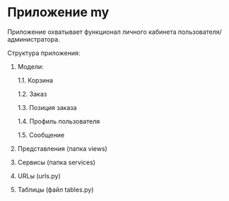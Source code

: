 # Приложение my
Приложение охватывает функционал личного кабинета пользователя/администратора.

Структура приложения:
1. Модели:

   1.1. Корзина

   1.2. Заказ

   1.3. Позиция заказа

   1.4. Профиль пользователя

   1.5. Сообщение

2. Представления (папка views)
3. Сервисы (папка services)
4. URLы (urls.py)
5. Таблицы (файл tables.py)